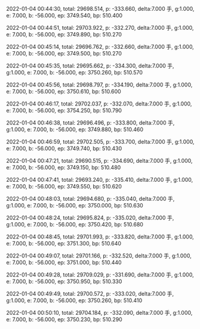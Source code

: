 2022-01-04 00:44:30, total: 29698.514, p: -333.660, delta:7.000 手, g:1.000, e: 7.000, b: -56.000, ep: 3749.540, bp: 510.400

2022-01-04 00:44:51, total: 29703.922, p: -332.270, delta:7.000 手, g:1.000, e: 7.000, b: -56.000, ep: 3749.890, bp: 510.270

2022-01-04 00:45:14, total: 29696.762, p: -332.660, delta:7.000 手, g:1.000, e: 7.000, b: -56.000, ep: 3749.500, bp: 510.270

2022-01-04 00:45:35, total: 29695.662, p: -334.300, delta:7.000 手, g:1.000, e: 7.000, b: -56.000, ep: 3750.260, bp: 510.570

2022-01-04 00:45:56, total: 29698.797, p: -334.190, delta:7.000 手, g:1.000, e: 7.000, b: -56.000, ep: 3750.610, bp: 510.600

2022-01-04 00:46:17, total: 29702.037, p: -332.070, delta:7.000 手, g:1.000, e: 7.000, b: -56.000, ep: 3754.250, bp: 510.790

2022-01-04 00:46:38, total: 29696.496, p: -333.800, delta:7.000 手, g:1.000, e: 7.000, b: -56.000, ep: 3749.880, bp: 510.460

2022-01-04 00:46:59, total: 29702.505, p: -333.700, delta:7.000 手, g:1.000, e: 7.000, b: -56.000, ep: 3749.740, bp: 510.430

2022-01-04 00:47:21, total: 29690.515, p: -334.690, delta:7.000 手, g:1.000, e: 7.000, b: -56.000, ep: 3749.150, bp: 510.480

2022-01-04 00:47:41, total: 29693.240, p: -335.410, delta:7.000 手, g:1.000, e: 7.000, b: -56.000, ep: 3749.550, bp: 510.620

2022-01-04 00:48:03, total: 29694.680, p: -335.040, delta:7.000 手, g:1.000, e: 7.000, b: -56.000, ep: 3750.000, bp: 510.630

2022-01-04 00:48:24, total: 29695.824, p: -335.020, delta:7.000 手, g:1.000, e: 7.000, b: -56.000, ep: 3750.420, bp: 510.680

2022-01-04 00:48:45, total: 29701.993, p: -333.820, delta:7.000 手, g:1.000, e: 7.000, b: -56.000, ep: 3751.300, bp: 510.640

2022-01-04 00:49:07, total: 29701.166, p: -332.520, delta:7.000 手, g:1.000, e: 7.000, b: -56.000, ep: 3751.000, bp: 510.440

2022-01-04 00:49:28, total: 29709.029, p: -331.690, delta:7.000 手, g:1.000, e: 7.000, b: -56.000, ep: 3750.950, bp: 510.330

2022-01-04 00:49:49, total: 29700.572, p: -333.020, delta:7.000 手, g:1.000, e: 7.000, b: -56.000, ep: 3750.260, bp: 510.410

2022-01-04 00:50:10, total: 29704.184, p: -332.090, delta:7.000 手, g:1.000, e: 7.000, b: -56.000, ep: 3750.230, bp: 510.290